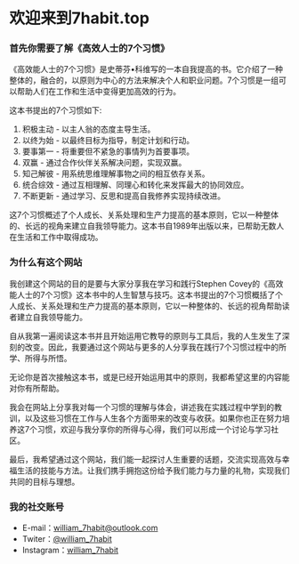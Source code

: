 # 欢迎来到7habit.top

### 首先你需要了解《高效人士的7个习惯》
《高效能人士的7个习惯》是史蒂芬•科维写的一本自我提高的书。它介绍了一种整体的，融合的，以原则为中心的方法来解决个人和职业问题。7个习惯是一组可以帮助人们在工作和生活中变得更加高效的行为。
  
这本书提出的7个习惯如下:
1. 积极主动 - 以主人翁的态度主导生活。
2. 以终为始 - 以最终目标为指导，制定计划和行动。
3. 要事第一 - 将重要但不紧急的事情列为首要事项。
4. 双赢 - 通过合作伙伴关系解决问题，实现双赢。
5. 知己解彼 - 用系统思维理解事物之间的相互依存关系。
6. 统合综效 - 通过互相理解、同理心和转化来发挥最大的协同效应。
7. 不断更新 - 通过学习、反思和提高自我修养实现持续改进。
  
这7个习惯概述了个人成长、关系处理和生产力提高的基本原则，它以一种整体的、长远的视角来建立自我领导能力。这本书自1989年出版以来，已帮助无数人在生活和工作中取得成功。

### 为什么有这个网站
我创建这个网站的目的是要与大家分享我在学习和践行Stephen Covey的《高效能人士的7个习惯》这本书中的人生智慧与技巧。这本书提出的7个习惯概括了个人成长、关系处理和生产力提高的基本原则，它以一种整体的、长远的视角帮助读者建立自我领导能力。
  
自从我第一遍阅读这本书并且开始运用它教导的原则与工具后，我的人生发生了深刻的改变。因此，我要通过这个网站与更多的人分享我在践行7个习惯过程中的所学、所得与所悟。  
  
无论你是首次接触这本书，或是已经开始运用其中的原则，我都希望这里的内容能对你有所帮助。
  
我会在网站上分享我对每一个习惯的理解与体会，讲述我在实践过程中学到的教训，以及这些习惯在工作与人生各个方面带来的改变与收获。如果你也正在努力培养这7个习惯，欢迎与我分享你的所得与心得，我们可以形成一个讨论与学习社区。  
  
最后，我希望通过这个网站，我们能一起探讨人生重要的话题，交流实现高效与幸福生活的技能与方法。让我们携手拥抱这份给予我们能力与力量的礼物，实现我们共同的目标与理想。  
  


### 我的社交账号
  - E-mail：william_7habit@outlook.com
  - Twiter：[@william_7habit](https://twitter.com/william_7habit)
  - Instagram：[william_7habit](https://www.instagram.com/william_7habit)
